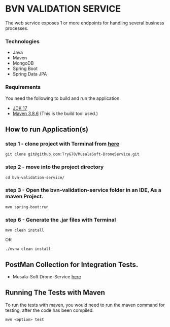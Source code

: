 # BVN VALIDATION SERVICE

The web service exposes 1 or more endpoints for handling several business processes.


### Technologies

- Java
- Maven
- MongoDB
- Spring Boot
- Spring Data JPA

### Requirements

You need the following to build and run the application:

- [JDK 17](https://www.oracle.com/java/technologies/javase-jdk11-downloads.html)
- [Maven 3.8.6](https://maven.apache.org) (This is the build tool used.)

## How to run Application(s)
### step 1 - clone project with Terminal from [here](https://gitlab.com/TryG70/MusalaSoft-DroneService)

```
git clone git@github.com:TryG70/MusalaSoft-DroneService.git
```

### step 2 - move into the project directory
```
cd bvn-validation-service/
```

### step 3 - Open the bvn-validation-service folder in an IDE, As a maven Project.

```
mvn spring-boot:run
```


### step 6 - Generate the .jar files with Terminal

```
mvn clean install 
```
OR
```
./mvnw clean install
```


## PostMan Collection for Integration Tests.
- Musala-Soft Drone-Service [here](https://api.postman.com/collections/22955162-fb9f2b60-07ec-4f00-aa32-aefd7227aebd?access_key=PMAT-01GM2YMXAX1AES3HQRHKQVPQ1X)


## Running The Tests with Maven

To run the tests with maven, you would need to run the maven command for testing, after the code has been compiled.
```
mvn <option> test
```

